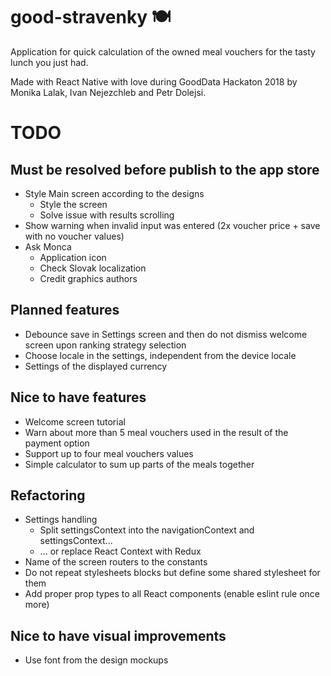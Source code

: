 # good-stravenky 🍽

Application for quick calculation of the owned meal vouchers for the tasty lunch you just had.

Made with React Native with love during GoodData Hackaton 2018 by Monika Lalak, Ivan Nejezchleb and Petr Dolejsi.

# TODO

## Must be resolved before publish to the app store
* Style Main screen according to the designs
    * Style the screen
    * Solve issue with results scrolling
* Show warning when invalid input was entered (2x voucher price + save with no voucher values) 
* Ask Monca
    * Application icon
    * Check Slovak localization
    * Credit graphics authors

## Planned features
* Debounce save in Settings screen and then do not dismiss welcome screen upon ranking strategy selection
* Choose locale in the settings, independent from the device locale
* Settings of the displayed currency

## Nice to have features
* Welcome screen tutorial
* Warn about more than 5 meal vouchers used in the result of the payment option
* Support up to four meal vouchers values
* Simple calculator to sum up parts of the meals together

## Refactoring
* Settings handling
    * Split settingsContext into the navigationContext and settingsContext...
    * ... or replace React Context with Redux
* Name of the screen routers to the constants
* Do not repeat stylesheets blocks but define some shared stylesheet for them
* Add proper prop types to all React components (enable eslint rule once more)

## Nice to have visual improvements 
* Use font from the design mockups 
 
